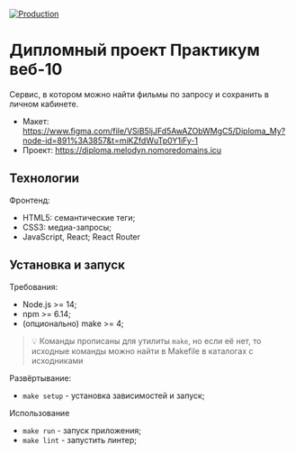 [![Production](../../actions/workflows/frontend.yml/badge.svg?branch=main)](../../actions/workflows/frontend.yml?query=workflow%3A"Production")

# Дипломный проект Практикум веб-10

Сервис, в котором можно найти фильмы по запросу и сохранить в личном кабинете.

* Макет: https://www.figma.com/file/VSiB5ljJFd5AwAZObWMgC5/Diploma_My?node-id=891%3A3857&t=miKZfdWuTp0Y1iFy-1
* Проект: https://diploma.melodyn.nomoredomains.icu

## Технологии

Фронтенд:
* HTML5: семантические теги;
* CSS3: медиа-запросы;
* JavaScript, React; React Router

## Установка и запуск

Требования:

* Node.js >= 14;
* npm >= 6.14;
* (опционально) make >= 4;

> 💡 Команды прописаны для утилиты `make`, но если её нет, то исходные команды можно найти в Makefile в каталогах с 
исходниками

Развёртывание:

* `make setup` - установка зависимостей и запуск;

Использование

* `make run` - запуск приложения;
* `make lint` - запустить линтер;
